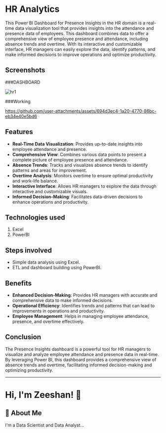# HR Analytics
This Power BI Dashboard for Presence Insights in the HR domain is a real-time data visualization tool that provides insights into the attendance and presence data of employees. This dashboard combines data to offer a comprehensive view of employee presence and attendance, including absence trends and overtime. With its interactive and customizable interface, HR managers can easily explore the data, identify patterns, and make informed decisions to improve operations and optimize productivity.

## Screenshots
###DASHBOARD

![hr1](https://github.com/user-attachments/assets/dc2b1385-0696-47c3-ab73-6ece55ff6558)

###Working

https://github.com/user-attachments/assets/694d3ec4-1a20-4770-86bc-eb34e40e5bd6

## Features
* **Real-Time Data Visualization**: Provides up-to-date insights into employee attendance and presence.
* **Comprehensive View**: Combines various data points to present a complete picture of employee presence and attendance.
* **Absence Trends**: Tracks and visualizes absence trends to identify patterns and areas for improvement.
* **Overtime Analysis**: Monitors overtime to ensure optimal productivity and work-life balance.
* **Interactive Interface**: Allows HR managers to explore the data through interactive and customizable visuals.
* **Informed Decision-Making**: Facilitates data-driven decisions to enhance operations and productivity.

## Technologies used
1) Excel
4) PowerBI

## Steps involved
* Simple data analysis using Excel.
* ETL and dashboard building using PowerBI.

## Benefits
* **Enhanced Decision-Making**: Provides HR managers with accurate and comprehensive data to make informed decisions.
* **Operational Efficiency**: Identifies trends and patterns that can lead to improvements in operations and productivity.
* **Employee Management**: Helps in managing employee attendance, presence, and overtime effectively.

## Conclusion

The Presence Insights dashboard is a powerful tool for HR managers to visualize and analyze employee attendance and presence data in real-time. By leveraging Power BI, this dashboard provides a comprehensive view of absence trends and overtime, facilitating informed decision-making and optimizing productivity.

---
# Hi, I'm Zeeshan! 👋
## 🚀 About Me
I'm a Data Scientist and Data Analyst...
